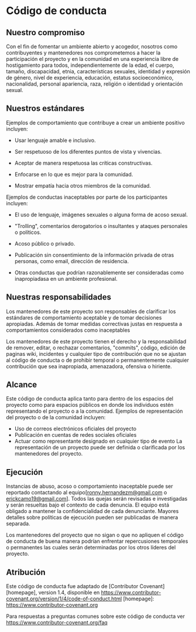 # Código de conducta

## Nuestro compromiso

Con el fin de fomentar un ambiente abierto y acogedor, nosotros como
contribuyentes y mantenedores nos comprometemos a hacer la participación el proyecto y en la comunidad en una experiencia libre de hostigamiento para todos, independientemente de la edad, el cuerpo, tamaño, discapacidad, etnia, características sexuales, identidad y expresión de género, nivel de experiencia, educación, estatus socioeconómico, nacionalidad, personal apariencia, raza, religión o identidad y orientación sexual.

## Nuestros estándares

Ejemplos de comportamiento que contribuye a crear un ambiente positivo incluyen:

* Usar lenguaje amable e inclusivo.

* Ser respetuoso de los diferentes puntos de vista y vivencias.

* Aceptar de manera respetuosa las críticas constructivas.

* Enfocarse en lo que es mejor para la comunidad.

* Mostrar empatía hacia otros miembros de la comunidad.

Ejemplos de conductas inaceptables por parte de los participantes incluyen:

* El uso de lenguaje, imágenes sexuales o alguna forma de acoso sexual. 
  
* "Trolling", comentarios derogatorios o insultantes y ataques personales o políticos. 

* Acoso público o privado.

* Publicación sin consentimiento de la información privada de otras personas, 
  como email, dirección de residencia.  
  
* Otras conductas que podrían razonablemente ser consideradas como inapropiadasa
  en un ambiente profesional. 

## Nuestras responsabilidades

Los mantenedores de este proyecto son responsables de clarificar los estándares de 
comportamiento aceptable y de tomar decisiones apropiadas. Además de tomar medidas 
correctivas justas en respuesta a comportamientos considerados como inaceptables 

Los mantenedores de este proyecto tienen el derecho y la responsabilidad de remover,
editar, o rechazar comentarios, "commits", código, edición de paginas wiki, incidentes y
cualquier tipo de contribución que no se ajustan al código de conducta o de prohibir temporal
o permanentemente cualquier contribución que sea inapropiada, amenazadora, ofensiva o hiriente.

## Alcance

Este código de conducta aplica tanto para dentro de los espacios del proyecto como
para espacios públicos en donde los individuos estén representando el proyecto o a 
la comunidad. Ejemplos de representación del proyecto o de la comunidad incluyen:

* Uso de correos electrónicos oficiales del proyecto
* Publicación en cuentas de redes sociales oficiales 
* Actuar como representante designado en cualquier tipo de evento
La representación de un proyecto puede ser definida o clarificada por los mantenedores
del proyecto.

## Ejecución

Instancias de abuso, acoso o comportamiento inaceptable puede ser reportado contactando al 
equipo[ronny.hernandezm@gmail.com o erickcamo19@gmail.com]. Todos las quejas serán revisadas
e investigadas y serán resueltas bajo el contexto de cada denuncia. El equipo está obligado a 
mantener la confidencialidad de cada denunciante. Mayores detalles sobre políticas de ejecución
pueden ser publicadas de manera separada. 

Los mantenedores del proyecto que no sigan o que no apliquen el código de conducta de buena manera
podrían enfrentar repercusiones temporales o permanentes las cuales serán determinadas por los otros
líderes del proyecto.

## Atribución 

Este código de conducta fue adaptado de [Contributor Covenant][homepage], version 1.4,
disponible en https://www.contributor-covenant.org/version/1/4/code-of-conduct.html
[homepage]: https://www.contributor-covenant.org

Para respuestas a preguntas comunes sobre este código de conducta ver
https://www.contributor-covenant.org/faq


